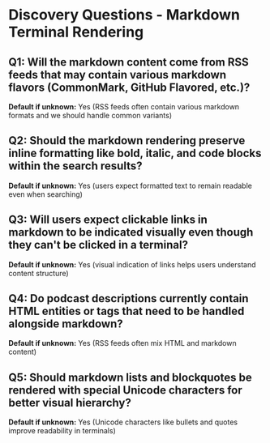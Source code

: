 # Discovery Questions - Markdown Terminal Rendering

## Q1: Will the markdown content come from RSS feeds that may contain various markdown flavors (CommonMark, GitHub Flavored, etc.)?
**Default if unknown:** Yes (RSS feeds often contain various markdown formats and we should handle common variants)

## Q2: Should the markdown rendering preserve inline formatting like bold, italic, and code blocks within the search results?
**Default if unknown:** Yes (users expect formatted text to remain readable even when searching)

## Q3: Will users expect clickable links in markdown to be indicated visually even though they can't be clicked in a terminal?
**Default if unknown:** Yes (visual indication of links helps users understand content structure)

## Q4: Do podcast descriptions currently contain HTML entities or tags that need to be handled alongside markdown?
**Default if unknown:** Yes (RSS feeds often mix HTML and markdown content)

## Q5: Should markdown lists and blockquotes be rendered with special Unicode characters for better visual hierarchy?
**Default if unknown:** Yes (Unicode characters like bullets and quotes improve readability in terminals)